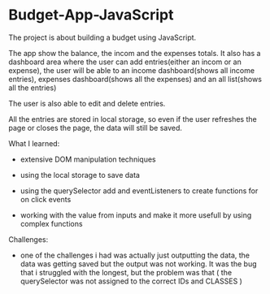 # Budget-App-JavaScript

The project is about building a budget using JavaScript.

The app show the balance, the incom and the expenses totals. It also has a dashboard area where the user can add entries(either an incom or an expense), the user will be able to an income dashboard(shows all income entries), expenses dashboard(shows all the expenses) and an all list(shows all the entries)

The user is also able to edit and delete entries.

All the entries are stored in local storage, so even if the user refreshes the page or closes the page, the data will still be saved.


What I learned: 
- extensive DOM manipulation techniques

- using the local storage to save data

- using the querySelector add and eventListeners to create functions for on click events

- working with the value from inputs and make it more usefull by using complex functions


Challenges:
- one of the challenges i had was actually just outputting the data, the data was getting saved but the output was not working. It was the bug that i struggled with the longest, but the problem was that ( the querySelector was not assigned to the correct IDs and CLASSES )